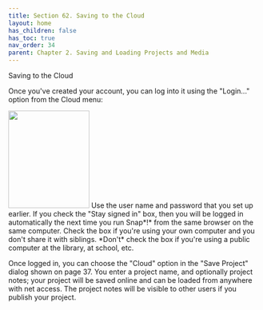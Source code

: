 ```yaml
---
title: Section 62. Saving to the Cloud
layout: home
has_children: false
has_toc: true
nav_order: 34
parent: Chapter 2. Saving and Loading Projects and Media
---
```


Saving to the Cloud

Once you've created your account, you can log into it using the
"Login..." option from the Cloud menu:

<img src="/snap-manual/assets/images/image490.png" style="width:162px; height:195px">
Use the user name and password that you
set up earlier. If you check the "Stay signed in" box, then you will be
logged in automatically the next time you run Snap*!* from the same
browser on the same computer. Check the box if you're using your own
computer and you don't share it with siblings. *Don't* check the box if
you're using a public computer at the library, at school, etc.

Once logged in, you can choose the "Cloud" option in the "Save Project"
dialog shown on page 37. You enter a project name, and optionally
project notes; your project will be saved online and can be loaded from
anywhere with net access. The project notes will be visible to other
users if you publish your project.

